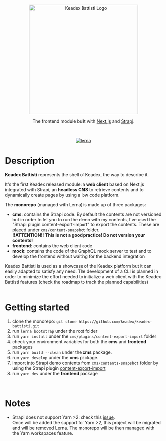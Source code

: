 <p align="center">
  <a href="https://keadex.io/kealab#keadex-battisti" target="blank"><img src="https://keadex.io:2053/uploads/keadex_battisti_dark_9ef872e108.png" width="350" alt="Keadex Battisti Logo" /></a>
</p>
<p align="center">The frontend module built with <a href="https://nextjs.org/" target="_blank">Next.js</a> and <a href="https://strapi.io/" target="_blank">Strapi</a>.</p>
</br>

<div align="center">

[![lerna](https://img.shields.io/badge/maintained%20with-lerna-cc00ff.svg)](https://lerna.js.org/)
</div>

# Description

**Keadex Battisti** represents the shell of Keadex, the way to describe it.  

It's the first Keadex released module: a **web client** based on Next.js integrated with Strapi, an **headless CMS** to retrieve contents and to dynamically create pages by using a low code platform.  

The **monorepo** (managed with Lerna) is made up of three packages:

* **cms**: contains the Strapi code. By default the contents are not versioned but in order to let you to run the demo with my contents, I've used the "Strapi plugin content-export-import" to export the contents. These are placed under `cms/content-snapshot` folder.  
    **!!ATTENTION!!** **This is not a good practice! Do not version your contents!**
* **frontend**: contains the web client code
* **mock**: contains the code of the GraphQL mock server to test and to develop the frontend without waiting for the backend integration

Keadex Battisti is used as a showcase of the Keadex platform but it can easily adapted to satisfy any need. The development of a CLI is planned in order to minimize the effort needed to initialize a web client with the Keadex Battisti features (check the roadmap to track the planned capabilities)  
</br>

# Getting started

1. clone the monorepo: `git clone https://github.com/keadex/keadex-battisti.git`
2. run `lerna bootstrap` under the root folder
3. run `yarn install` under the `cms/plugins/content-export-import` folder
4. check your environment variables for both the **cms** and **frontend** packages
5. run `yarn build --clean` under the **cms** package.
6. run `yarn develop` under the **cms** package.
7. import into Strapi demo contents from `cms/contents-snapshot` folder by using the Strapi plugin [content-export-import](https://github.com/lazurey/strapi-plugin-content-export-import)
8. run `yarn dev` under the **frontend** package
</br>

# Notes
- Strapi does not support Yarn >2: check this [issue](https://github.com/strapi/strapi/issues/9109).</br>
Once will be added the support for Yarn >2, this project will be migrated and will be removed Lerna. The monorepo will be then managed with the Yarn workspaces feature. 
